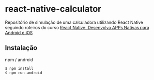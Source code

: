 # react-native-calculator

Repositório de simulação de uma calculadora utilizando React Native seguindo roteiros do curso [React Native: Desenvolva APPs Nativas para Android e iOS](https://www.udemy.com/course/curso-react-native/)

## Instalação

npm / android
```terminal
$ npm install 
$ npm run android